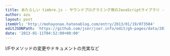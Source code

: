 ```yaml
---
title: あたらしい timbre.js - サウンドプログラミング用のJavaScriptライブラリ - 音の鳴るブログ
author: azu
layout: post
itemUrl: 'http://mohayonao.hatenablog.com/entry/2013/01/19/073504'
editJSONPath: 'https://github.com/jser/jser.info/edit/gh-pages/data/2013/01/index.json'
date: '2013-01-11T04:52:00+00:00'
---
```

I/Fやメソッドの変更やドキュメントの充実など
